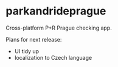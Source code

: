 # parkandrideprague
Cross-platform P+R Prague checking app.

Plans for next release:
- UI tidy up
- localization to Czech language
